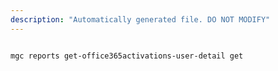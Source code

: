 ```yaml
---
description: "Automatically generated file. DO NOT MODIFY"
---
```


```cli

mgc reports get-office365activations-user-detail get

```